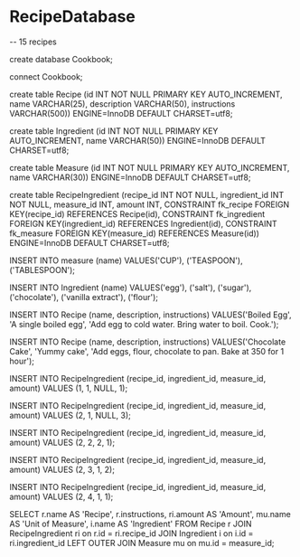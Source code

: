 # RecipeDatabase

-- 15 recipes 


create database Cookbook; 

connect Cookbook; 
	
create table Recipe (id INT NOT NULL PRIMARY KEY AUTO_INCREMENT, name VARCHAR(25), description VARCHAR(50), instructions VARCHAR(500)) ENGINE=InnoDB DEFAULT CHARSET=utf8;

create table Ingredient (id INT NOT NULL PRIMARY KEY AUTO_INCREMENT, name VARCHAR(50)) ENGINE=InnoDB DEFAULT CHARSET=utf8; 

create table Measure (id INT NOT NULL PRIMARY KEY AUTO_INCREMENT, name VARCHAR(30)) ENGINE=InnoDB DEFAULT CHARSET=utf8; 

create table RecipeIngredient (recipe_id INT NOT NULL, ingredient_id INT NOT NULL, measure_id INT, amount INT, 
	CONSTRAINT fk_recipe FOREIGN KEY(recipe_id) REFERENCES Recipe(id), 
	CONSTRAINT fk_ingredient FOREIGN KEY(ingredient_id) REFERENCES Ingredient(id), 
	CONSTRAINT fk_measure FOREIGN KEY(measure_id) REFERENCES Measure(id)) 
	ENGINE=InnoDB DEFAULT CHARSET=utf8; 

INSERT INTO measure (name) VALUES('CUP'), ('TEASPOON'), ('TABLESPOON');

INSERT INTO Ingredient (name) VALUES('egg'), ('salt'), ('sugar'), ('chocolate'), ('vanilla extract'), ('flour');

INSERT INTO Recipe (name, description, instructions) VALUES('Boiled Egg', 'A single boiled egg', 'Add egg to cold water. Bring water to boil. Cook.');

INSERT INTO Recipe (name, description, instructions) VALUES('Chocolate Cake', 'Yummy cake', 'Add eggs, flour, chocolate to pan. Bake at 350 for 1 hour');

INSERT INTO RecipeIngredient (recipe_id, ingredient_id, measure_id, amount) VALUES (1, 1, NULL, 1);

INSERT INTO RecipeIngredient (recipe_id, ingredient_id, measure_id, amount)  VALUES (2, 1, NULL, 3);

INSERT INTO RecipeIngredient (recipe_id, ingredient_id, measure_id, amount)  VALUES (2, 2, 2, 1);

INSERT INTO RecipeIngredient (recipe_id, ingredient_id, measure_id, amount)  VALUES (2, 3, 1, 2);

INSERT INTO RecipeIngredient (recipe_id, ingredient_id, measure_id, amount)  VALUES (2, 4, 1, 1);

SELECT r.name AS 'Recipe', r.instructions, ri.amount AS 'Amount', mu.name AS 'Unit of Measure', i.name AS 'Ingredient' 
FROM Recipe r 
JOIN RecipeIngredient ri on r.id = ri.recipe_id 
JOIN Ingredient i on i.id = ri.ingredient_id 
LEFT OUTER JOIN Measure mu on mu.id = measure_id;
